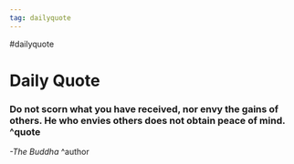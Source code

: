 ```yaml
---
tag: dailyquote
---
```


#dailyquote

# Daily Quote

### Do not scorn what you have received, nor envy the gains of others. He who envies others does not obtain peace of mind. ^quote
*-The Buddha* ^author
